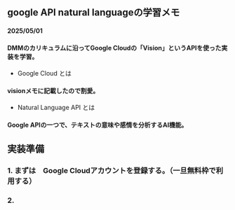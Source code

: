 ## google API natural languageの学習メモ
#### 2025/05/01
#### DMMのカリキュラムに沿ってGoogle Cloudの「Vision」というAPIを使った実装を学習。
* Google Cloud とは
#### visionメモに記載したので割愛。
* Natural Language API とは
#### Google APIの一つで、テキストの意味や感情を分析するAI機能。

## 実装準備
### 1. まずは　Google Cloudアカウントを登録する。（一旦無料枠で利用する）
### 2.